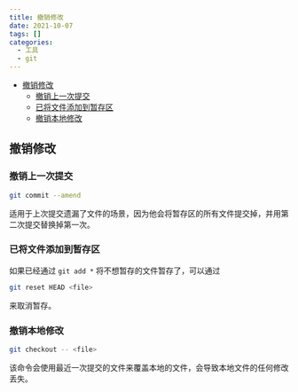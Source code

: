 ```yaml
---
title: 撤销修改
date: 2021-10-07
tags: []
categories:
  - 工具
  - git
---
```


- [撤销修改](#撤销修改)
  - [撤销上一次提交](#撤销上一次提交)
  - [已将文件添加到暂存区](#已将文件添加到暂存区)
  - [撤销本地修改](#撤销本地修改)

## 撤销修改

### 撤销上一次提交

```bash
git commit --amend
```

适用于上次提交遗漏了文件的场景，因为他会将暂存区的所有文件提交掉，并用第二次提交替换掉第一次。

### 已将文件添加到暂存区

如果已经通过 `git add *` 将不想暂存的文件暂存了，可以通过

```bash
git reset HEAD <file>
```

来取消暂存。

### 撤销本地修改

```bash
git checkout -- <file>
```

该命令会使用最近一次提交的文件来覆盖本地的文件，会导致本地文件的任何修改丢失。
